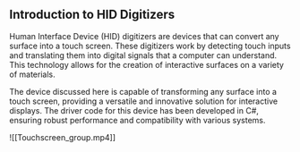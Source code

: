 ## Introduction to HID Digitizers

Human Interface Device (HID) digitizers are devices that can convert any surface into a touch screen. These digitizers work by detecting touch inputs and translating them into digital signals that a computer can understand. This technology allows for the creation of interactive surfaces on a variety of materials.

The device discussed here is capable of transforming any surface into a touch screen, providing a versatile and innovative solution for interactive displays. The driver code for this device has been developed in C#, ensuring robust performance and compatibility with various systems.

![[Touchscreen_group.mp4]]